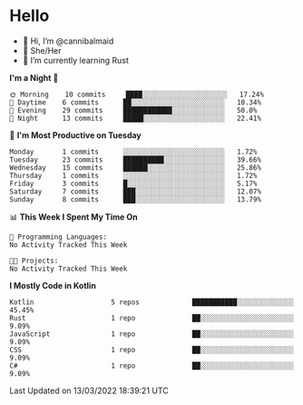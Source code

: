 # Hello
- 👋 Hi, I’m @cannibalmaid
- 👀 She/Her
- 🌱 I’m currently learning Rust

<!--START_SECTION:waka-->
**I'm a Night 🦉** 

```text
🌞 Morning    10 commits     ████░░░░░░░░░░░░░░░░░░░░░   17.24% 
🌆 Daytime    6 commits      ██░░░░░░░░░░░░░░░░░░░░░░░   10.34% 
🌃 Evening    29 commits     ████████████░░░░░░░░░░░░░   50.0% 
🌙 Night      13 commits     █████░░░░░░░░░░░░░░░░░░░░   22.41%

```
📅 **I'm Most Productive on Tuesday** 

```text
Monday       1 commits      ░░░░░░░░░░░░░░░░░░░░░░░░░   1.72% 
Tuesday      23 commits     ██████████░░░░░░░░░░░░░░░   39.66% 
Wednesday    15 commits     ██████░░░░░░░░░░░░░░░░░░░   25.86% 
Thursday     1 commits      ░░░░░░░░░░░░░░░░░░░░░░░░░   1.72% 
Friday       3 commits      █░░░░░░░░░░░░░░░░░░░░░░░░   5.17% 
Saturday     7 commits      ███░░░░░░░░░░░░░░░░░░░░░░   12.07% 
Sunday       8 commits      ███░░░░░░░░░░░░░░░░░░░░░░   13.79%

```


📊 **This Week I Spent My Time On** 

```text
💬 Programming Languages: 
No Activity Tracked This Week

🐱‍💻 Projects: 
No Activity Tracked This Week

```

**I Mostly Code in Kotlin** 

```text
Kotlin                   5 repos             ███████████░░░░░░░░░░░░░░   45.45% 
Rust                     1 repo              ██░░░░░░░░░░░░░░░░░░░░░░░   9.09% 
JavaScript               1 repo              ██░░░░░░░░░░░░░░░░░░░░░░░   9.09% 
CSS                      1 repo              ██░░░░░░░░░░░░░░░░░░░░░░░   9.09% 
C#                       1 repo              ██░░░░░░░░░░░░░░░░░░░░░░░   9.09%

```



 Last Updated on 13/03/2022 18:39:21 UTC
<!--END_SECTION:waka-->
